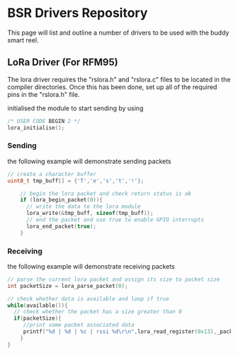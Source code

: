 # BSR Drivers Repository
This page will list and outline a number of drivers to be used with the buddy smart reel. 

## LoRa Driver (For RFM95)
The lora driver requires the "rslora.h" and "rslora.c" files to be located in the compiler directories. 
Once this has been done, set up all of the required pins in the "rslora.h" file.

initialised the module to start sending by using 
```c
/* USER CODE BEGIN 2 */
lora_initialise();
```

### Sending
the following example will demonstrate sending packets
```c
// create a character buffer
uint8_t tmp_buff[] = {'T','e','s','t','!'};

    // begin the lora packet and check return status is ok
    if (lora_begin_packet(0)){
      // write the data to the lora module
      lora_write(&tmp_buff, sizeof(tmp_buff));
      // end the packet and use true to enable GPIO interrupts 
      lora_end_packet(true);
    }
```

### Receiving
the following example will demonstrate receiving packets 
```c
// parse the current lora packet and assign its size to packet size
int packetSize = lora_parse_packet(0);

// check whether data is available and loop if true 
while(available()){
  // check whether the packet has a size greater than 0 
  if(packetSize){
     //print some packet associated data 
     printf("%d | %d | %c | rssi %d\r\n",lora_read_register(0x13),_packetIndex, lora_read(), lora_packet_rssi());
    }
}
```
